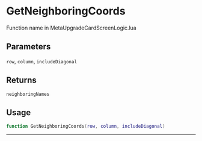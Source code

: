 # GetNeighboringCoords
Function name in MetaUpgradeCardScreenLogic.lua
## Parameters
`row`, `column`, `includeDiagonal`
## Returns
`neighboringNames`
## Usage
```lua
function GetNeighboringCoords(row, column, includeDiagonal)
```
---
